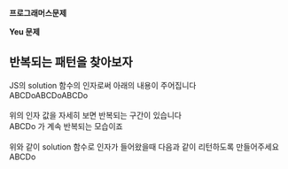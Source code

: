 <strong>프로그래머스문제</strong>

<script>
function solution(a, b) {
    let total=0;
    let days=["FRI", "SAT", "SUN", "MON", "TUE", "WED", "THU"];
    let mon=[31, 29, 31, 30, 31, 30,31, 31, 30, 31, 30, 31];
    
    for (let i=0;i<a-1;i++){
        total+=mon[i]
        
        
    }
    total+=b-1;
    
    var answer = days[total%7];
    return answer;
}
</script>

<strong>Yeu 문제</strong>

<html>

<head>
</head>

<body>
  <h2 id="title">반복되는 패턴을 찾아보자</h2>
  <div class="container">
    JS의 solution 함수의 인자로써 아래의 내용이 주어집니다<br />
    <article class="code">ABCDoABCDoABCDo</article>
    <br />
    위의 인자 값을 자세히 보면 반복되는 구간이 있습니다<br />
    ABCDo 가 계속 반복되는 모습이죠<br />
    <br />
    위와 같이 solution 함수로 인자가 들어왔을때 다음과 같이 리턴하도록 만들어주세요
    <article class="code">ABCDo</article>
  </div>
</body>

<script>
  
  
  
  
  
  
  </script>




</html>



